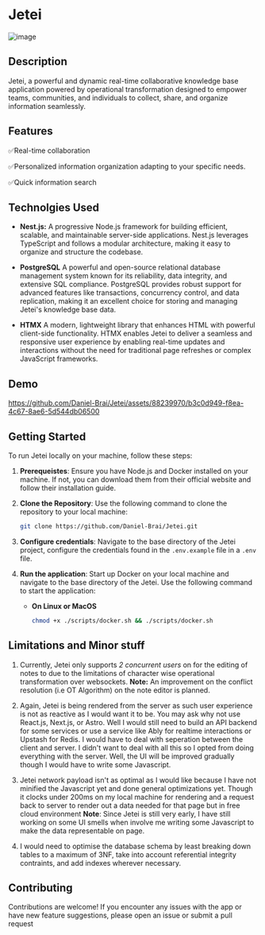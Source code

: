 # Jetei

![image](https://github.com/Daniel-Brai/Jetei/assets/88239970/e6a4e59c-3859-4586-83b9-2a284af08e78)

## Description

Jetei, a powerful and dynamic real-time collaborative knowledge base application powered by operational transformation designed to empower teams, communities, and individuals to collect, share, and organize information seamlessly.

## Features

<p>✅Real-time collaboration</p>
<p>✅Personalized information organization adapting to your specific needs.</p>
<p>✅Quick information search</p>

## Technolgies Used

* **Nest.js:** A progressive Node.js framework for building efficient, scalable, and maintainable server-side applications. Nest.js leverages TypeScript and follows a modular architecture, making it easy to organize and structure the codebase.
  
* **PostgreSQL** A powerful and open-source relational database management system known for its reliability, data integrity, and extensive SQL compliance. PostgreSQL provides robust support for advanced features like transactions, concurrency control, and data replication, making it an excellent choice for storing and managing Jetei's knowledge base data.
  
* **HTMX** A modern, lightweight library that enhances HTML with powerful client-side functionality. HTMX enables Jetei to deliver a seamless and responsive user experience by enabling real-time updates and interactions without the need for traditional page refreshes or complex JavaScript frameworks.

## Demo 

https://github.com/Daniel-Brai/Jetei/assets/88239970/b3c0d949-f8ea-4c67-8ae6-5d544db06500


## Getting Started

To run Jetei locally on your machine, follow these steps:

1. **Prerequeistes**: Ensure you have Node.js and Docker installed on your machine. If not, you can download them from their official website and follow their installation guide.

2. **Clone the Repository**: Use the following command to clone the repository to your local machine:

   ```bash
   git clone https://github.com/Daniel-Brai/Jetei.git
   ```

3. **Configure credentials**: Navigate to the base directory of the Jetei project, configure the credentials found in the `.env.example` file in  a `.env` file.

4. **Run the application**: Start up Docker on your local machine and navigate to the base directory of the Jetei. Use the following command to start the application:

    * **On Linux or MacOS**

      ```bash
      chmod +x ./scripts/docker.sh && ./scripts/docker.sh
      ```


## Limitations and Minor stuff

1. Currently, Jetei only supports *2 concurrent users* on for the editing of notes to due to the limitations of character wise operational transformation over websockets. **Note:** An improvement on the conflict resolution (i.e OT Algorithm) on the note editor is planned.

2. Again, Jetei is being rendered from the server as such user experience is not as reactive as I would want it to be. You may ask why not use React.js, Next.js, or Astro. Well I would still need to build an API backend for some services or use a service like Ably for realtime interactions or Upstash for Redis. I would have to deal with seperation between the client and server. I didn't want to deal with all this so I opted from doing everything with the server. Well, the UI will be improved gradually though I would have to write some Javascript.

3. Jetei network payload isn't as optimal as I would like because I have not minified the Javascript yet and done general optimizations yet. Though it clocks under 200ms on my local machine for rendering and a request back to server to render out a data needed for that page but in free cloud environment **Note**: Since Jetei is still very early, I have still working on some UI smells when involve me writing some Javascript to make the data representable on page.

4. I would need to optimise the database schema by least breaking down tables to a maximum of 3NF, take into account referential integrity contraints, and add indexes wherever necessary.

## Contributing

Contributions are welcome! If you encounter any issues with the app or have new feature suggestions, please open an issue or submit a pull request
